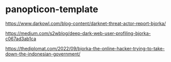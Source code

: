 # panopticon-template

https://www.darkowl.com/blog-content/darknet-threat-actor-report-bjorka/

https://medium.com/s2wblog/deep-dark-web-user-profiling-bjorka-c067ad3ab1ca

https://thediplomat.com/2022/09/bjorka-the-online-hacker-trying-to-take-down-the-indonesian-government/

